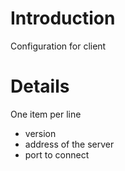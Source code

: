 # Introduction #

Configuration for client


# Details #

One item per line
  * version
  * address of the server
  * port to connect